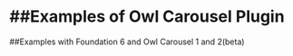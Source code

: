 ##Examples of Owl Carousel Plugin
===================================

##Examples with Foundation 6 and Owl Carousel 1 and 2(beta)

